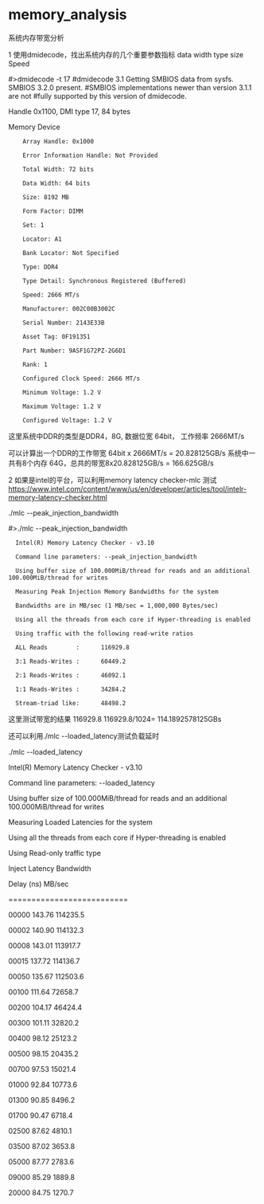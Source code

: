 # memory_analysis
系统内存带宽分析


1 使用dmidecode，找出系统内存的几个重要参数指标
   data width
   type
   size
   Speed
   
#>dmidecode -t 17
#dmidecode 3.1
Getting SMBIOS data from sysfs.
SMBIOS 3.2.0 present.
#SMBIOS implementations newer than version 3.1.1 are not
#fully supported by this version of dmidecode.

Handle 0x1100, DMI type 17, 84 bytes

Memory Device

        Array Handle: 0x1000
        
        Error Information Handle: Not Provided
        
        Total Width: 72 bits
        
        Data Width: 64 bits
        
        Size: 8192 MB
        
        Form Factor: DIMM
        
        Set: 1
        
        Locator: A1
        
        Bank Locator: Not Specified
        
        Type: DDR4
        
        Type Detail: Synchronous Registered (Buffered)
        
        Speed: 2666 MT/s
        
        Manufacturer: 002C00B3002C
        
        Serial Number: 2143E33B
        
        Asset Tag: 0F191351
        
        Part Number: 9ASF1G72PZ-2G6D1
        
        Rank: 1
        
        Configured Clock Speed: 2666 MT/s
        
        Minimum Voltage: 1.2 V
        
        Maximum Voltage: 1.2 V
        
        Configured Voltage: 1.2 V
        
        
 这里系统中DDR的类型是DDR4，8G, 数据位宽 64bit， 工作频率 2666MT/s
 
 可以计算出一个DDR的工作带宽   64bit x 2666MT/s = 20.828125GB/s
 系统中一共有8个内存 64G，总共的带宽8x20.828125GB/s = 166.625GB/s
 
 2 如果是intel的平台，可以利用memory latency checker-mlc 测试
   https://www.intel.com/content/www/us/en/developer/articles/tool/intelr-memory-latency-checker.html

./mlc --peak_injection_bandwidth

#>./mlc --peak_injection_bandwidth

      Intel(R) Memory Latency Checker - v3.10

      Command line parameters: --peak_injection_bandwidth

      Using buffer size of 100.000MiB/thread for reads and an additional 100.000MiB/thread for writes

      Measuring Peak Injection Memory Bandwidths for the system

      Bandwidths are in MB/sec (1 MB/sec = 1,000,000 Bytes/sec)

      Using all the threads from each core if Hyper-threading is enabled

      Using traffic with the following read-write ratios

      ALL Reads        :      116929.8

      3:1 Reads-Writes :      60449.2

      2:1 Reads-Writes :      46092.1

      1:1 Reads-Writes :      34284.2

      Stream-triad like:      48498.2


这里测试带宽的结果 116929.8    116929.8/1024= 114.1892578125GBs


还可以利用./mlc --loaded_latency测试负载延时

./mlc --loaded_latency

Intel(R) Memory Latency Checker - v3.10

Command line parameters: --loaded_latency


Using buffer size of 100.000MiB/thread for reads and an additional 100.000MiB/thread for writes

Measuring Loaded Latencies for the system

Using all the threads from each core if Hyper-threading is enabled

Using Read-only traffic type

Inject  Latency Bandwidth

Delay   (ns)    MB/sec

==========================

 00000  143.76   114235.5
 
 00002  140.90   114132.3
 
 00008  143.01   113917.7
 
 00015  137.72   114136.7
 
 00050  135.67   112503.6
 
 00100  111.64    72658.7
 
 00200  104.17    46424.4
 
 00300  101.11    32820.2
 
 00400   98.12    25123.2
 
 00500   98.15    20435.2
 
 00700   97.53    15021.4
 
 01000   92.84    10773.6
 
 01300   90.85     8496.2
 
 01700   90.47     6718.4
 
 02500   87.62     4810.1
 
 03500   87.02     3653.8
 
 05000   87.77     2783.6
 
 09000   85.29     1889.8
 
 20000   84.75     1270.7
 



